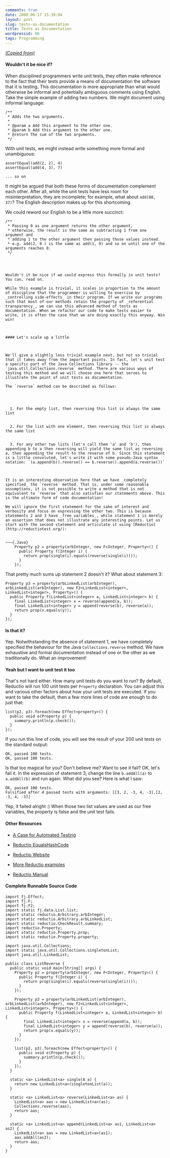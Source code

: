 ```yaml
---
comments: true
date: 2008-06-17 15:39:04
layout: post
slug: tests-as-documentation
title: Tests as Documentation
wordpressid: 86
tags: Programming
---
```


[_(Copied from)_](http://wiki.workingmouse.com/index.php/Tests_As_Documentation)



#### Wouldn't it be nice if?



When disciplined programmers write unit tests, they often make reference to the fact that their tests provide a means of documentation the software that it is testing. This documentation is more appropriate than what would otherwise be informal and potentially ambiguous comments using English. Take the simple example of adding two numbers. We might document using informal language:


    
~~~{.Java}
/**
 * Adds the two arguments.
 *
 * @param a Add this argument to the other one.
 * @param b Add this argument to the other one.
 * @return The sum of the two arguments.
 */
~~~



With unit tests, we might instead write something more formal and unambiguous:


    
~~~{.Java}
assertEqual(add(2, 2), 4)
assertEqual(add(4, 3), 7)
~~~
    ... so on
    



It might be argued that both these forms of documentation complement each other. After all, while the unit tests have less room for misinterpretation, they are incomplete; for example, what about `add(88, 37)`? The English description makes up for this shortcoming.

We could reword our English to be a little more succinct:


    
~~~{.Java}
/**
 * Passing 0 as one argument returns the other argument,
 * otherwise, the result is the same as subtracting 1 from one argument and
 * adding 1 to the other argument then passing those values instead.
 * e.g. add(2, 8 ) is the same as add(1, 9) and so on until one of the arguments reaches 0.
 */




Wouldn't it be nice if we could express this formally in unit tests? You can, read on.

While this example is trivial, it scales in proportion to the amount of discipline that the programmer is willing to exercise by _controlling side-effects_ in their program. If we write our programs such that most of our methods retain the property of _referential transparency_, we can use this advanced method of tests as documentation. When we refactor our code to make tests easier to write, it is often the case that we are doing exactly this anyway. Win win!



#### Let's scale up a little



We'll give a slightly less trivial example next, but not so trivial that it takes away from the important points. In fact, let's unit test a specific part of the Java Collections library -- the `java.util.Collections.reverse` method. There are various ways of testing this method and we will choose one here that serves to illustrate the point of unit tests as documentation.

The `reverse` method can be described as follows:




  1. For the empty list, then reversing this list is always the same list


  2. For the list with one element, then reversing this list is always the same list


  3. For any other two lists (let's call them 'a' and 'b'), then appending b to a then reversing will yield the same list as reversing a, then appending the result to the reverse of b. Since this statement is a little convoluted, let's write it with some pseudo-Java syntax notation: `(a.append(b)).reverse() == b.reverse().append(a.reverse())`



It is an interesting observation here that we have _completely specified_ the `reverse` method. That is, under some reasonable assumptions, it is not possible to write a method that is not equivalent to `reverse` that also satisfies our statements above. This is the ultimate form of code documentation!

We will ignore the first statement for the sake of interest and verbosity and focus on expressing the other two. This is because statements 2 and 3 have _free variables_, while statement 1 is merely an assertion that does not illustrate any interesting points. Let us start with the second statement and articulate it using [Reductio](http://reductiotest.org/):

    
~~~{.Java}
    Property p2 = property(arbInteger, new F<Integer, Property>() {
      public Property f(Integer i) {
        return prop(single(i).equals(reverse(single(i))));
      }
    });
~~~



That pretty much sums up statement 2 doesn't it? What about statement 3:


    
~~~{.Java}
Property p3 = property(arbLinkedList(arbInteger), arbLinkedList(arbInteger), new F2<LinkedList<integer>, LinkedList<integer>, Property>() {
  public Property f(LinkedList<integer> a, LinkedList<integer> b) {
    final LinkedList<integer> x = reverse(append(a, b));
    final LinkedList<integer> y = append(reverse(b), reverse(a));
    return prop(x.equals(y));
  }
});
~~~





#### Is that it?



Yep. Notwithstanding the absence of statement 1, we have completely specified the behaviour for the Java `Collections.reverse` method. We have exhaustive and formal documentation instead of one or the other as we traditionally do. What an improvement!



#### Yeah but I want to unit test it too



That's not hard either. How many unit tests do you want to run? By default, Reductio will run 100 unit tests per `Property` declaration. You can adjust this and various other factors about how your unit tests are executed. If you want to take the default, then a few more lines of code are enough to do just that:


    
~~~{.Java}
list(p2, p3).foreach(new Effect<property>() {
  public void e(Property p) {
    summary.println(p.check());
  }
});
~~~



If you run this line of code, you will see the result of your 200 unit tests on the standard output:


    
    
    OK, passed 100 tests.
    OK, passed 100 tests.
    



Is that too magical for you? Don't believe me? Want to see it fail? OK, let's fail it. In the expression of statement 3, change the line `b.addAll(a)` to `a.addAll(b)` and run again. What did you see? Here is what I saw:


    
    
    OK, passed 100 tests.
    Falsified after 4 passed tests with arguments: [[3, 2, -3, 4, -3],[2, -3, 4, -3]]
    



Yep, it failed alright :) When those two list values are used as our free variables, the property is false and the unit test fails.



#### Other Resources






  * [A Case for Automated Testing](http://wiki.workingmouse.com/index.php/A_Case_for_Automated_Testing)


  * [Reductio EqualsHashCode](http://wiki.workingmouse.com/index.php/Reductio_EqualsHashCode)


  * [Reductio Website](http://reductiotest.org/)


  * [More Reductio examples](http://reductiotest.org/examples)


  * [Reductio Manual](http://reductiotest.org/manual)




#### Complete Runnable Source Code




    
~~~{.Java}
import fj.Effect;
import fj.F;
import fj.F2;
import static fj.data.List.list;
import static reductio.Arbitrary.arbInteger;
import static reductio.Arbitrary.arbLinkedList;
import static reductio.CheckResult.summary;
import reductio.Property;
import static reductio.Property.prop;
import static reductio.Property.property;

import java.util.Collections;
import static java.util.Collections.singletonList;
import java.util.LinkedList;

public class ListReverse {
  public static void main(String[] args) {
    Property p2 = property(arbInteger, new F<Integer, Property>() {
      public Property f(Integer i) {
        return prop(single(i).equals(reverse(single(i))));
      }
    });

    Property p3 = property(arbLinkedList(arbInteger), arbLinkedList(arbInteger), new F2<LinkedList<integer>, LinkedList<integer>, Property>() {
      public Property f(LinkedList<integer> a, LinkedList<integer> b) {
        final LinkedList<integer> x = reverse(append(a, b));
        final LinkedList<integer> y = append(reverse(b), reverse(a));
        return prop(x.equals(y));
      }
    });

    list(p2, p3).foreach(new Effect<property>() {
      public void e(Property p) {
        summary.println(p.check());
      }
    });
  }

  static <a> LinkedList<a> single(A a) {
    return new LinkedList<a>(singletonList(a));
  }

  static <a> LinkedList<a> reverse(LinkedList<a> as) {
    LinkedList<a> aas = new LinkedList<a>(as);
    Collections.reverse(aas);
    return aas;
  }

  static <a> LinkedList<a> append(LinkedList<a> as1, LinkedList<a> as2) {
    LinkedList<a> aas = new LinkedList<a>(as1);
    aas.addAll(as2);
    return aas;
  }
}
~~~
